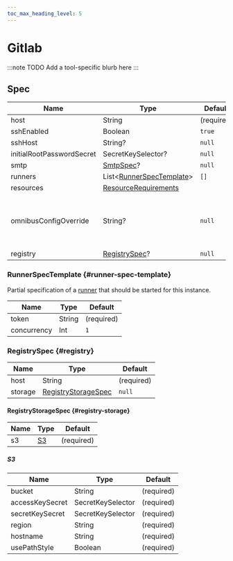 ```yaml
---
toc_max_heading_level: 5
---
```


# Gitlab

:::note TODO
Add a tool-specific blurb here
:::

## Spec

| Name                      | Type                                                                                                   | Default    |                                                |
|---------------------------|--------------------------------------------------------------------------------------------------------|------------|------------------------------------------------|
| host                      | String                                                                                                 | (required) |                                                |
| sshEnabled                | Boolean                                                                                                | `true`     |                                                |
| sshHost                   | String?                                                                                                | `null`     |                                                |
| initialRootPasswordSecret | SecretKeySelector?                                                                                     | `null`     |                                                |
| smtp                      | [SmtpSpec](../common/smtp)?                                                                            | `null`     |                                                | 
| runners                   | List&lt;[RunnerSpecTemplate](#runner-spec-template)>                                                   | `[]`       |                                                |
| resources                 | [ResourceRequirements](https://kubernetes.io/docs/concepts/configuration/manage-resources-containers/) |            |                                                |
| omnibusConfigOverride     | String?                                                                                                | `null`     | For advanced users only. Use at your own risk! |
| registry                  | [RegistrySpec](#registry)?                                                                             | `null`     |                                                |

### RunnerSpecTemplate {#runner-spec-template}

Partial specification of a [runner](./runner) that should be started for this instance.

| Name        | Type   | Default    |
|-------------|--------|------------|
| token       | String | (required) |
| concurrency | Int    | `1`        |

### RegistrySpec {#registry}

| Name    | Type                                     | Default    |
|---------|------------------------------------------|------------|
| host    | String                                   | (required) |
| storage | [RegistryStorageSpec](#registry-storage) | `null`     |

#### RegistryStorageSpec {#registry-storage}

| Name | Type      | Default    |
|------|-----------|------------|
| s3   | [S3](#s3) | (required) |                                                

##### S3

| Name            | Type              | Default    |
|-----------------|-------------------|------------|
| bucket          | String            | (required) |                                                
| accessKeySecret | SecretKeySelector | (required) |                                                
| secretKeySecret | SecretKeySelector | (required) |                                                
| region          | String            | (required) |                                                
| hostname        | String            | (required) |                                                
| usePathStyle    | Boolean           | (required) |                                                

